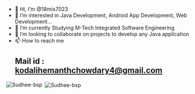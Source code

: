 - 👋 Hi, I’m @18mis7023
- 👀 I’m interested in Java Development, Android App Development, Web Development... 
- 🌱 I’m currently Studying M-Tech Integrated Software Engineering
- 💞️ I’m looking to collaborate on projects to develop any Java application
- 📫 How to reach me 
     ## Mail id : kodalihemanthchowdary4@gmail.com

<p><img align="left" src="https://github-readme-stats.vercel.app/api/top-langs/?username=18mis7023&layout=compact&hide=kotlin,typescript,hack" alt="Sudhee-bsp" /></p>

<p>&nbsp;<img align="center" src="https://github-readme-stats.vercel.app/api?username=18mis7023&count_private=true&show_icons=true" alt="Sudhee-bsp" /></p>

<!---
18mis7023/18mis7023 is a ✨ special ✨ repository because its `README.md` (this file) appears on your GitHub profile.
You can click the Preview link to take a look at your changes.
--->
